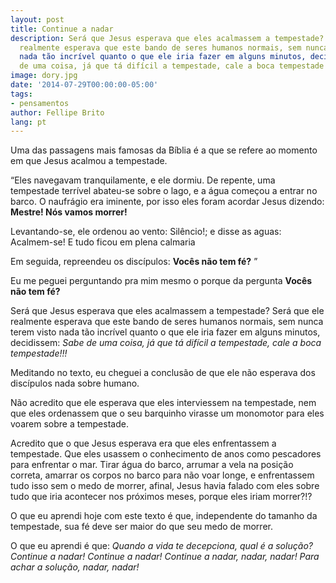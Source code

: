```yaml
---
layout: post
title: Continue a nadar
description: Será que Jesus esperava que eles acalmassem a tempestade? Será que ele
  realmente esperava que este bando de seres humanos normais, sem nunca terem visto
  nada tão incrível quanto o que ele iria fazer em alguns minutos, decidissem: Sabe
  de uma coisa, já que tá difícil a tempestade, cale a boca tempestade!!!
image: dory.jpg
date: '2014-07-29T00:00:00-05:00'
tags:
- pensamentos
author: Fellipe Brito
lang: pt
---
```


Uma das passagens mais famosas da Bíblia é a que se refere ao momento em que
Jesus acalmou a tempestade.

“Eles navegavam tranquilamente, e ele dormiu. De repente, uma tempestade
terrível abateu-se sobre o lago, e a água começou a entrar no barco. O
naufrágio era iminente, por isso eles foram acordar Jesus dizendo: **Mestre!
Nós vamos morrer!**

Levantando-se, ele ordenou ao vento: Silêncio!; e disse as aguas: Acalmem-se!
E tudo ficou em plena calmaria

Em seguida, repreendeu os discípulos: **Vocês não tem fé?** ”

Eu me peguei perguntando pra mim mesmo o porque da pergunta **Vocês não tem
fé?**

Será que Jesus esperava que eles acalmassem a tempestade? Será que ele
realmente esperava que este bando de seres humanos normais, sem nunca terem
visto nada tão incrível quanto o que ele iria fazer em alguns minutos,
decidissem: _Sabe de uma coisa, já que tá difícil a tempestade, cale a boca
tempestade!!!_

Meditando no texto, eu cheguei a conclusão de que ele não esperava dos
discípulos nada sobre humano.

Não acredito que ele esperava que eles interviessem na tempestade, nem que
eles ordenassem que o seu barquinho virasse um monomotor para eles voarem
sobre a tempestade.

Acredito que o que Jesus esperava era que eles enfrentassem a tempestade. Que
eles usassem o conhecimento de anos como pescadores para enfrentar o mar.
Tirar água do barco, arrumar a vela na posição correta, amarrar os corpos no
barco para não voar longe, e enfrentassem tudo isso sem o medo de morrer,
afinal, Jesus havia falado com eles sobre tudo que iria acontecer nos próximos
meses, porque eles iriam morrer?!?

O que eu aprendi hoje com este texto é que, independente do tamanho da
tempestade, sua fé deve ser maior do que seu medo de morrer.

O que eu aprendi é que: _Quando a vida te decepciona, qual é a solução?
Continue a nadar! Continue a nadar! Continue a nadar, nadar, nadar! Para achar
a solução, nadar, nadar!_

